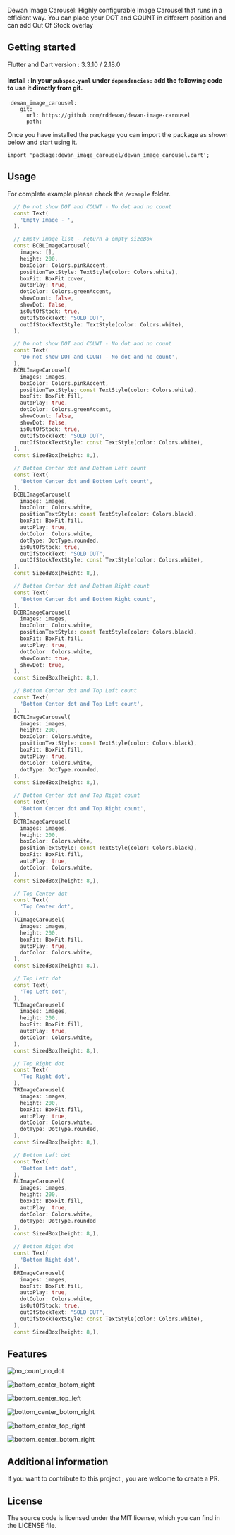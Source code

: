 Dewan Image Carousel: Highly configurable Image Carousel that runs in a efficient way. You can place your DOT and COUNT in different position and can add Out Of Stock overlay


## Getting started
Flutter and Dart version : 3.3.10 / 2.18.0
#### Install : In your `pubspec.yaml`  under `dependencies:` add the following code to use it directly from git.
```
 dewan_image_carousel:    
    git:
      url: https://github.com/rddewan/dewan-image-carousel
      path: 
```
Once you have installed the package you can import the package as shown below and start using it.

`import 'package:dewan_image_carousel/dewan_image_carousel.dart';`

## Usage

For complete example please check the `/example` folder.

```dart
  // Do not show DOT and COUNT - No dot and no count
  const Text(
    'Empty Image - ',
  ),

  // Empty image list - return a empty sizeBox
  const BCBLImageCarousel(
    images: [], 
    height: 200, 
    boxColor: Colors.pinkAccent,
    positionTextStyle: TextStyle(color: Colors.white),  
    boxFit: BoxFit.cover,
    autoPlay: true, 
    dotColor: Colors.greenAccent,  
    showCount: false,
    showDot: false,
    isOutOfStock: true,
    outOfStockText: "SOLD OUT", 
    outOfStockTextStyle: TextStyle(color: Colors.white),
  ),

  // Do not show DOT and COUNT - No dot and no count
  const Text(
    'Do not show DOT and COUNT - No dot and no count',
  ),
  BCBLImageCarousel(
    images: images,
    boxColor: Colors.pinkAccent,
    positionTextStyle: const TextStyle(color: Colors.white),  
    boxFit: BoxFit.fill,
    autoPlay: true, 
    dotColor: Colors.greenAccent,  
    showCount: false,
    showDot: false,
    isOutOfStock: true,
    outOfStockText: "SOLD OUT", 
    outOfStockTextStyle: const TextStyle(color: Colors.white),
  ),
  const SizedBox(height: 8,),

  // Bottom Center dot and Bottom Left count
  const Text(
    'Bottom Center dot and Bottom Left count',
  ),
  BCBLImageCarousel(
    images: images,              
    boxColor: Colors.white,
    positionTextStyle: const TextStyle(color: Colors.black),  
    boxFit: BoxFit.fill,
    autoPlay: true, 
    dotColor: Colors.white,
    dotType: DotType.rounded, 
    isOutOfStock: true,
    outOfStockText: "SOLD OUT", 
    outOfStockTextStyle: const TextStyle(color: Colors.white),                
  ),
  const SizedBox(height: 8,),

  // Bottom Center dot and Bottom Right count
  const Text(
    'Bottom Center dot and Bottom Right count',
  ),
  BCBRImageCarousel(
    images: images,             
    boxColor: Colors.white,
    positionTextStyle: const TextStyle(color: Colors.black),  
    boxFit: BoxFit.fill,
    autoPlay: true, 
    dotColor: Colors.white,  
    showCount: true,
    showDot: true,
  ),
  const SizedBox(height: 8,),

  // Bottom Center dot and Top Left count
  const Text(
    'Bottom Center dot and Top Left count',
  ),
  BCTLImageCarousel(
    images: images, 
    height: 200, 
    boxColor: Colors.white,
    positionTextStyle: const TextStyle(color: Colors.black),  
    boxFit: BoxFit.fill,
    autoPlay: true, 
    dotColor: Colors.white,
    dotType: DotType.rounded,                
  ),
  const SizedBox(height: 8,),

  // Bottom Center dot and Top Right count
  const Text(
    'Bottom Center dot and Top Right count',
  ),
  BCTRImageCarousel(
    images: images, 
    height: 200, 
    boxColor: Colors.white,
    positionTextStyle: const TextStyle(color: Colors.black),  
    boxFit: BoxFit.fill,
    autoPlay: true, 
    dotColor: Colors.white,                
  ),
  const SizedBox(height: 8,),

  // Top Center dot
  const Text(
    'Top Center dot',
  ),
  TCImageCarousel(
    images: images, 
    height: 200, 
    boxFit: BoxFit.fill,
    autoPlay: true,
    dotColor: Colors.white,  
  ),
  const SizedBox(height: 8,),

  // Top Left dot
  const Text(
    'Top Left dot',
  ),
  TLImageCarousel(
    images: images, 
    height: 200, 
    boxFit: BoxFit.fill,
    autoPlay: true,
    dotColor: Colors.white,  
  ),
  const SizedBox(height: 8,),

  // Top Right dot
  const Text(
    'Top Right dot',
  ),
  TRImageCarousel(
    images: images, 
    height: 200, 
    boxFit: BoxFit.fill,
    autoPlay: true,
    dotColor: Colors.white, 
    dotType: DotType.rounded,              
  ),
  const SizedBox(height: 8,),

  // Bottom Left dot
  const Text(
    'Bottom Left dot',
  ),
  BLImageCarousel(
    images: images, 
    height: 200, 
    boxFit: BoxFit.fill,
    autoPlay: true,
    dotColor: Colors.white,  
    dotType: DotType.rounded
  ),
  const SizedBox(height: 8,),

  // Bottom Right dot
  const Text(
    'Bottom Right dot',
  ),
  BRImageCarousel(
    images: images,               
    boxFit: BoxFit.fill,
    autoPlay: true,
    dotColor: Colors.white,  
    isOutOfStock: true,
    outOfStockText: "SOLD OUT", 
    outOfStockTextStyle: const TextStyle(color: Colors.white),
  ),
  const SizedBox(height: 8,),
```

## Features
![no_count_no_dot](screenshot/no_count_no_dot.gif)

![bottom_center_botom_right](screenshot/bottom_center_botom_right.gif)

![bottom_center_top_left](screenshot/bottom_center_top_left.gif)

![bottom_center_botom_right](screenshot/bottom_center_botom_right.gif)

![bottom_center_top_right](screenshot/bottom_center_top_right.gif)

![bottom_center_botom_right](screenshot/top_right.gif)

## Additional information
If you want to contribute to this project , you are welcome to create a PR.

## License
The source code is licensed under the MIT license, which you can find in
the LICENSE file.
